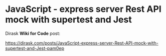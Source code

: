 # JavaScript - express server Rest API mock with supertest and Jest

Dirask **Wiki for Code** post:

https://dirask.com/posts/JavaScript-express-server-Rest-API-mock-with-supertest-and-Jest-pam0ep
